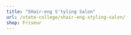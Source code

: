 ```yaml
---
title: "SHair-eng S'tyling Salon"
url: /state-college/shair-eng-styling-salon/
shop: Friseur
---
```

